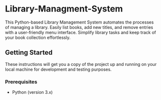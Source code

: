 # Library-Managment-System
This Python-based Library Management System automates the processes of managing a library. Easily list books, add new titles, and remove entries with a user-friendly menu interface. Simplify library tasks and keep track of your book collection effortlessly.

## Getting Started

These instructions will get you a copy of the project up and running on your local machine for development and testing purposes.

### Prerequisites

* Python (version 3.x)

